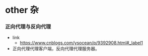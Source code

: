 # other 杂
### 正向代理与反向代理
- link
    - https://www.cnblogs.com/ysocean/p/9392908.html#_label1
- 正向代理代理客户端，反向代理代理服务器。